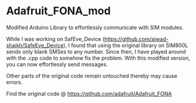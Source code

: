# Adafruit_FONA_mod
Modified Arduino Library to effortlessly communicate with SIM modules.

While I was working on SafEve_Device (https://github.com/ajwad-shaikh/SafeEve_Device), I found that using the original library on SIM800L sends only blank SMSes to any number.
Since then, I have played around with the .cpp code to somehow fix the problem.
With this modified version, you can now effortlessly send messages.

Other parts of the original code remain untouched thereby may cause errors.

Find the original code @ https://github.com/adafruit/Adafruit_FONA
